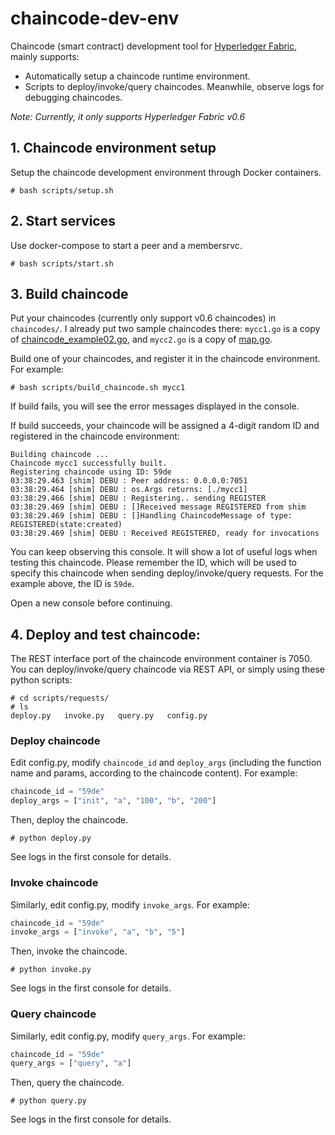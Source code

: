 # chaincode-dev-env

Chaincode (smart contract) development tool for [Hyperledger Fabric](https://github.com/hyperledger/fabric), mainly supports:

* Automatically setup a chaincode runtime environment.
* Scripts to deploy/invoke/query chaincodes. Meanwhile, observe logs for debugging chaincodes.

*Note: Currently, it only supports Hyperledger Fabric v0.6*

## 1. Chaincode environment setup

Setup the chaincode development environment through Docker containers.

```
# bash scripts/setup.sh
```

## 2. Start services

Use docker-compose to start a peer and a membersrvc.

```
# bash scripts/start.sh
```

## 3. Build chaincode

Put your chaincodes (currently only support v0.6 chaincodes) in `chaincodes/`. I already put two sample chaincodes there: `mycc1.go` is a copy of [chaincode_example02.go](https://github.com/hyperledger/fabric/blob/v0.6/examples/chaincode/go/chaincode_example02/chaincode_example02.go), and `mycc2.go` is a copy of [map.go](https://github.com/hyperledger/fabric/blob/v0.6/examples/chaincode/go/map/map.go).

Build one of your chaincodes, and register it in the chaincode environment. For example:

```
# bash scripts/build_chaincode.sh mycc1
```

If build fails, you will see the error messages displayed in the console.

If build succeeds, your chaincode will be assigned a 4-digit random ID and registered in the chaincode environment:

```
Building chaincode ...
Chaincode mycc1 successfully built.
Registering chaincode using ID: 59de
03:38:29.463 [shim] DEBU : Peer address: 0.0.0.0:7051
03:38:29.464 [shim] DEBU : os.Args returns: [./mycc1]
03:38:29.466 [shim] DEBU : Registering.. sending REGISTER
03:38:29.469 [shim] DEBU : []Received message REGISTERED from shim
03:38:29.469 [shim] DEBU : []Handling ChaincodeMessage of type: REGISTERED(state:created)
03:38:29.469 [shim] DEBU : Received REGISTERED, ready for invocations
```

You can keep observing this console. It will show a lot of useful logs when testing this chaincode. Please remember the ID, which will be used to specify this chaincode when sending deploy/invoke/query requests. For the example above, the ID is `59de`.

Open a new console before continuing.

## 4. Deploy and test chaincode:

The REST interface port of the chaincode environment container is 7050. You can deploy/invoke/query chaincode via REST API, or simply using these python scripts:

```
# cd scripts/requests/
# ls
deploy.py   invoke.py   query.py   config.py
```

### Deploy chaincode

Edit config.py, modify `chaincode_id` and `deploy_args` (including the function name and params, according to the chaincode content). For example:

```python
chaincode_id = "59de"
deploy_args = ["init", "a", "100", "b", "200"]
```

Then, deploy the chaincode.

```
# python deploy.py
```

See logs in the first console for details.

### Invoke chaincode

Similarly, edit config.py, modify `invoke_args`. For example:

```python
chaincode_id = "59de"
invoke_args = ["invoke", "a", "b", "5"]
```

Then, invoke the chaincode.

```
# python invoke.py
```

See logs in the first console for details.

### Query chaincode

Similarly, edit config.py, modify `query_args`. For example:

```python
chaincode_id = "59de"
query_args = ["query", "a"]
```

Then, query the chaincode.

```
# python query.py
```

See logs in the first console for details.
